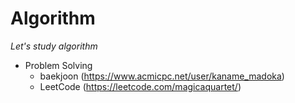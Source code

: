 # Algorithm
_Let's study algorithm_
- Problem Solving
  * baekjoon (https://www.acmicpc.net/user/kaname_madoka)
  * LeetCode (https://leetcode.com/magicaquartet/)
